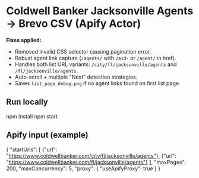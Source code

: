 # Coldwell Banker Jacksonville Agents → Brevo CSV (Apify Actor)

**Fixes applied:**
- Removed invalid CSS selector causing pagination error.
- Robust agent link capture (`/agents/` with `/aid-` or `/agent/` in href).
- Handles both list URL variants: `/city/fl/jacksonville/agents` and `/fl/jacksonville/agents`.
- Auto-scroll + multiple "Next" detection strategies.
- Saves `list_page_debug.png` if no agent links found on first list page.

## Run locally
npm install
npm start

## Apify input (example)
{
  "startUrls": [
    {"url": "https://www.coldwellbanker.com/city/fl/jacksonville/agents"},
    {"url": "https://www.coldwellbanker.com/fl/jacksonville/agents"}
  ],
  "maxPages": 200,
  "maxConcurrency": 5,
  "proxy": { "useApifyProxy": true }
}
